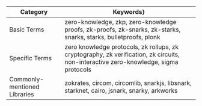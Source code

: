 | Category            | Keywords}                                                                                                 |
|--------------------------------|---------------------------------------------------------------------------------------------------------------------------------------|
| Basic Terms                  | zero-knowledge, zkp, zero-knowledge proofs, zk-proofs, zk-snarks, zk-starks, snarks, starks, bulletproofs, plonk                      |
| Specific Terms               | zero knowledge protocols, zk rollups, zk cryptography, zk verification, zk circuits, non-interactive zero-knowledge,  sigma protocols |
| Commonly-mentioned Libraries | zokrates, circom, circomlib, snarkjs, libsnark, starknet, cairo, jsnark, snarky, arkworks                                             |

